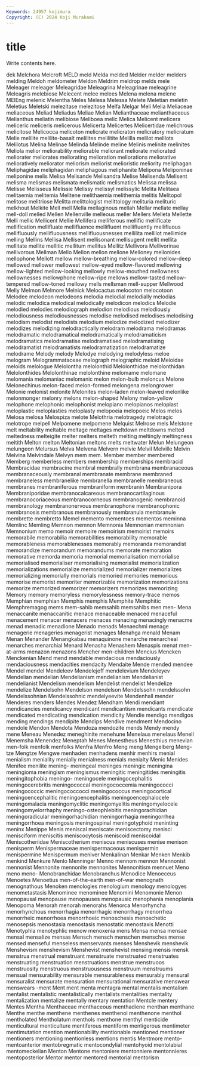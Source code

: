 ```yaml
---
Keywords: 24957 kojimura
Copyright: (C) 2024 Koji Murakami
---
```


# title

Write contents here.



dek Melchora Melcroft MELD meld Melda melded Melder
melder melders melding Meldoh meldometer Meldon Meldrim meldrop melds mele
Meleager meleager Meleagridae Meleagrina Meleagrinae meleagrine Meleagris melebiose Melecent melee
melees Melena melena melene MElEng melenic Melentha Meles Melesa Melessa
Melete Meletian meletin Meletius Meletski melezitase melezitose Melfa Melgar Meli
Melia Meliaceae meliaceous Meliad Meliadus Meliae Melian Melianthaceae melianthaceous Melianthus
meliatin melibiose Meliboea melic Melica Melicent melicera meliceric meliceris melicerous
Melicerta Melicertes Melicertidae melichrous melicitose Melicocca melicoton melicrate melicraton melicratory
melicratum Melie melilite melilite-basalt melilites melilitite Melilla melilot melilots Melilotus
Melina Melinae Melinda Melinde meline Melinis melinite melinites Meliola melior
meliorability meliorable meliorant meliorate meliorated meliorater meliorates meliorating melioration meliorations
meliorative melioratively meliorator meliorism meliorist melioristic meliority meliphagan Meliphagidae meliphagidan
meliphagous meliphanite Melipona Meliponinae meliponine melis Melisa Melisande Melisandra Melise
Melisenda Melisent melisma melismas melismata melismatic melismatics Melissa melissa Melisse
Melisseus Melissie Melissy melissyl melissylic Melita Melitaea melitaemia melitemia Melitene
melithaemia melithemia melitis Melitopol melitose melitriose Melitta melittologist melittology melituria
melituric melkhout Melkite Mell mell Mella mellaginous mellah Mellar mellate
mellay mell-doll melled Mellen Mellenville melleous meller Mellers Melleta Mellette
Melli mellic Mellicent Mellie Mellifera melliferous mellific mellificate mellification mellifluate
mellifluence mellifluent mellifluently mellifluous mellifluously mellifluousness mellifluousnesses mellilita mellilot mellimide
melling Mellins Mellisa Mellisent mellisonant mellisugent mellit mellita mellitate mellite
mellitic mellitum mellitus Mellitz Mellivora Mellivorinae mellivorous Mellman Mello Mellon
mellon mellone Melloney mellonides mellophone Mellott mellow mellow-breathing mellow-colored mellow-deep
mellowed mellower mellowest mellow-eyed mellow-flavored mellowing mellow-lighted mellow-looking mellowly mellow-mouthed
mellowness mellownesses mellowphone mellow-ripe mellows mellow-tasted mellow-tempered mellow-toned mellowy mells
mellsman mell-supper Mellwood Melly Melmon Melmore Melnick Melocactus melocoton melocotoon
Melodee melodeon melodeons melodia melodial melodially melodias melodic melodica melodical
melodically melodicon melodics Melodie melodied melodies melodiograph melodion melodious melodiously
melodiousness melodiousnesses melodise melodised melodises melodising melodism melodist melodists melodium
melodize melodized melodizer melodizes melodizing melodractically melodram melodrama melodramas melodramatic
melodramatical melodramatically melodramaticism melodramatics melodramatise melodramatised melodramatising melodramatist melodramatists melodramatization
melodramatize melodrame Melody melody Melodye melodying melodyless meloe melogram Melogrammataceae
melograph melographic meloid Meloidae meloids melologue Melolontha melolonthid Melolonthidae melolonthidan
Melolonthides Melolonthinae melolonthine melomame melomane melomania melomaniac melomanic melon melon-bulb
meloncus Melone Melonechinus melon-faced melon-formed melongena melongrower Melonie melonist melonite
Melonites melon-laden melon-leaved melonlike melonmonger melonry melons melon-shaped Melony melon-yellow
melophone melophonic melophonist melopiano melopianos meloplast meloplastic meloplasties meloplasty melopoeia
melopoeic Melos melos Melosa melosa Melospiza melote Melothria melotragedy melotragic
melotrope melpell Melpomene melpomene Melquist Melrose mels Melstone melt meltability
meltable meltage meltages meltdown meltdowns melted meltedness melteigite melter melters
melteth melting meltingly meltingness meltith Melton melton Meltonian meltons melts
meltwater Melun Melungeon melungeon Melursus Melva Melvena Melvern melvie Melvil
Melville Melvin Melvina Melvindale Melvyn mem mem. Member member membered
Memberg memberless members membership memberships membracid Membracidae membracine membral membrally
membrana membranaceous membranaceously membranal membranate membrane membraned membraneless membranelike membranella
membranelle membraneous membranes membraniferous membraniform membranin Membranipora Membraniporidae membranocalcareous membranocartilaginous
membranocoriaceous membranocorneous membranogenic membranoid membranology membranonervous membranophone membranophonic membranosis membranous
membranously membranula membranule membrette membretto Memel memento mementoes mementos meminna
Memlinc Memling Memnon memnon Memnonia Memnonian memnonian Memnonium memo memoir
memoire memoirism memoirist memoirs memorabile memorabilia memorabilities memorability memorable memorableness
memorablenesses memorably memoranda memorandist memorandize memorandum memorandums memorate memoration memorative
memorda memoria memorial memorialisation memorialise memorialised memorialiser memorialising memorialist memorialization
memorializations memorialize memorialized memorializer memorializes memorializing memorially memorials memoried memories
memorious memorise memorist memoriter memorizable memorization memorizations memorize memorized memorizer
memorizers memorizes memorizing Memory memory memoryless memorylessness memory-trace memos Memphian
memphian Memphis memphis Memphite Memphitic Memphremagog mems mem-sahib memsahib memsahibs
men men- Mena menaccanite menaccanitic menace menaceable menaced menaceful menacement
menacer menacers menaces menacing menacingly menacme menad menadic menadione Menado
menads Menaechmi menage menagerie menageries menagerist menages Menahga menald Menam
Menan Menander Menangkabau menaquinone menarche menarcheal menarches menarchial Menard Menasha
Menashem Menaspis menat men-at-arms menazon menazons Mencher men-children Mencius Mencken
Menckenian Mend mend mendable mendacious mendaciously mendaciousness mendacities mendacity Mendaite
Mende mended mendee Mendel mendel Mendeleev Mendelejeff mendelevium Mendeleyev Mendelian
mendelian Mendelianism mendelianism Mendelianist mendelianist Mendelism mendelism Mendelist mendelist Mendelize
mendelize Mendelsohn Mendelson mendelson Mendelssohn mendelssohn Mendelssohnian Mendelssohnic mendelyeevite Mendenhall
mender Menderes menders Mendes Mendez Mendham Mendi mendiant mendicancies mendicancy
mendicant mendicantism mendicants mendicate mendicated mendicating mendication mendicity Mendie mendigo
mendigos mending mendings mendipite Mendips Mendive mendment Mendocino mendole Mendon
Mendota Mendoza mendozite mends Mendy mendy mene Meneau Menedez meneghinite
menehune Menelaus menelaus Menell Menemsha Menendez Meneptah Menes Menestheus Menesthius
menevian men-folk menfolk menfolks Menfra Menfro Meng meng Mengelberg Meng-tze
Mengtze Mengwe menhaden menhadens menhir menhirs menial menialism meniality menially
menialness menials menialty Menic Menides Menifee menilite mening- meningeal meninges
meningic meningina meningioma meningism meningismus meningitic meningitides meningitis meningitophobia meningo-
meningocele meningocephalitis meningocerebritis meningococcal meningococcemia meningococci meningococcic meningococcocci meningococcus meningocortical
meningoencephalitic meningoencephalitis meningoencephalocele meningomalacia meningomyclitic meningomyelitis meningomyelocele meningomyelorrhaphy meningo-osteophlebitis meningorachidian
meningoradicular meningorhachidian meningorrhagia meningorrhea meningorrhoea meningosis meningospinal meningotyphoid meninting meninx
Menippe Menis meniscal meniscate meniscectomy menisci menisciform meniscitis meniscocytosis meniscoid
meniscoidal Meniscotheriidae Meniscotherium meniscus meniscuses menise menison menisperm Menispermaceae menispermaceous
menispermin menispermine Menispermum meniver Menkalinan Menkar Menken Menkib menkind Menkure
Menlo Menninger Menno mennom mennon Mennonist mennonist Mennonite mennonite mennonites
Mennonitism mennuet Meno meno meno- Menobranchidae Menobranchus Menodice Menoeceus Menoetes
Menoetius men-of-the-earth men-of-war menognath menognathous Menoken menologies menologium menology menologyes
menometastasis Menominee menominee Menomini Menomonie Menon menopausal menopause menopauses menopausic
menophania menoplania Menopoma Menorah menorah menorahs Menorca Menorhyncha menorhynchous menorrhagia
menorrhagic menorrhagy menorrhea menorrheic menorrhoea menorrhoeic menoschesis menoschetic menosepsis menostasia
menostasis menostatic menostaxis Menotti Menotyphla menotyphlic menow menoxenia mens Mensa
mensa mensae mensal mensalize mensas Mensch mensch menschen mensches mense
mensed menseful menseless menservants menses Menshevik menshevik Menshevism menshevism Menshevist
menshevist mensing mensis mensk menstrua menstrual menstruant menstruate menstruated menstruates
menstruating menstruation menstruations menstrue menstruoos menstruosity menstruous menstruousness menstruum menstruums
mensual mensurability mensurable mensurableness mensurably mensural mensuralist mensurate mensuration mensurational
mensurative menswear menswears -ment Ment ment menta mentagra mental mentalis
mentalism mentalist mentalistic mentalistically mentalists mentalities mentality mentalization mentalize mentally
mentary mentation Mentcle mentery Mentes Mentha Menthaceae menthaceous menthadiene menthan
menthane Menthe menthe menthene menthenes menthenol menthenone menthol mentholated Mentholatum
menthols menthone menthyl menticide menticultural menticulture mentiferous mentiform mentigerous mentimeter
mentimutation mention mentionability mentionable mentioned mentioner mentioners mentioning mentionless mentions
mentis Mentmore mento- mentoanterior mentobregmatic mentocondylial mentohyoid mentolabial mentomeckelian Menton
Mentone mentoniere mentonniere mentonnieres mentoposterior Mentor mentor mentored mentorial mentorism
